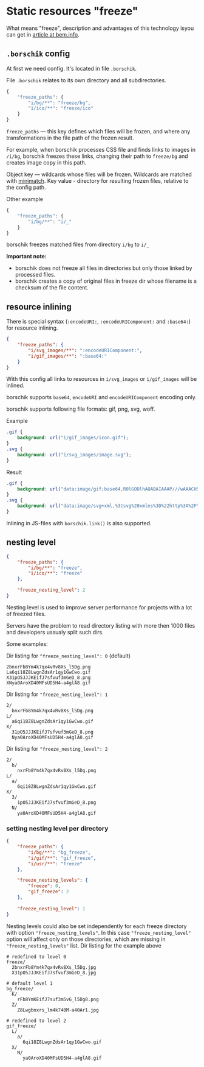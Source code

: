 # Static resources "freeze"

What means "freeze", description and advantages of this technology isyou can get in [article at bem.info](http://bem.info/articles/borschik).

## `.borschik` config

At first we need config. It's located in file `.borschik`.

File `.borschik` relates to its own directory and all subdirectories.
```js
{
    "freeze_paths": {
        "i/bg/**": "freeze/bg",
        "i/ico/**": "freeze/ico"
    }
}
```

`freeze_paths` — this key defines which files will be frozen, and where any transformations in the file path of the frozen result.

For example, when borschik processes CSS file and finds links to images in `/i/bg`,
borschik freezes these links, changing their path to `freeze/bg` and creates image copy in this path.

Object key — wildcards whose files will be frozen. Wildcards are matched with [minimatch](https://github.com/isaacs/minimatch).
Key value - directory for resulting frozen files, relative to the config path.

Other example
```js
{
    "freeze_paths": {
        "i/bg/**": "i/_"
    }
}
```
borschik freezes matched files from directory `i/bg` to `i/_`

**Important note:**
* borschik does not freeze all files in directories but only those linked by processed files.
* borschik creates a copy of original files in freeze dir whose filename is a checksum of the file content.

## resource inlining
There is special syntax (`:encodeURI:`, `:encodeURIComponent:` and `:base64:`) for resource inlining.

```json
{
    "freeze_paths": {
        "i/svg_images/**": ":encodeURIComponent:",
        "i/gif_images/**": ":base64:"
    }
}
```

With this config all links to resources in `i/svg_images` or `i/gif_images` will be inlined.

borschik supports `base64`, `encodeURI` and `encodeURIComponent` encoding only.

borschik supports following file formats: gif, png, svg, woff.

Example
```css
.gif {
    background: url("i/gif_images/icon.gif");
}
.svg {
    background: url("i/svg_images/image.svg");
}
```

Result
```css
.gif {
    background: url("data:image/gif;base64,R0lGODlhAQABAIAAAP///wAAACH5BAEAAAAALAAAAAABAAEAAAICRAEAOw==");
}
.svg {
    background: url("data:image/svg+xml,%3Csvg%20xmlns%3D%22http%3A%2F%2Fwww.w3.org.......");
}
```

Inlining in JS-files with `borschik.link()` is also supported.

## nesting level
```json
{
    "freeze_paths": {
        "i/bg/**": "freeze",
        "i/ico/**": "freeze"
    },

    "freeze_nesting_level": 2
}
```

Nesting level is used to improve server performance for projects with a lot of freezed files.

Servers have the problem to read directory listing with more then 1000 files and developers ussualy split such dirs.

Some examples:

Dir listing for `"freeze_nesting_level": 0` (default)
```
2bnxrFb8Ym4k7qx4vRv8Xs_l5Dg.png
La6qi18Z8LwgnZdsAr1qy1GwCwo.gif
X31pO5JJJKEifJ7sfvuf3mGeD_8.png
XNya0AroXD40MFsUD5H4-a4glA8.gif
```

Dir listing for `"freeze_nesting_level": 1`
```
2/
  bnxrFb8Ym4k7qx4vRv8Xs_l5Dg.png
L/
  a6qi18Z8LwgnZdsAr1qy1GwCwo.gif
X/
  31pO5JJJKEifJ7sfvuf3mGeD_8.png
  Nya0AroXD40MFsUD5H4-a4glA8.gif
```

Dir listing for `"freeze_nesting_level": 2`
```
2/
  b/
    nxrFb8Ym4k7qx4vRv8Xs_l5Dg.png
L/
  a/
    6qi18Z8LwgnZdsAr1qy1GwCwo.gif
X/
  3/
    1pO5JJJKEifJ7sfvuf3mGeD_8.png
  N/
    ya0AroXD40MFsUD5H4-a4glA8.gif
```
### setting nesting level per directory
```json
{
    "freeze_paths": {
        "i/bg/**": "bg_freeze",
        "i/gif/**": "gif_freeze",
        "i/usr/**": "freeze"
    },

    "freeze_nesting_levels": {
        "freeze": 0,
        "gif_freeze": 2
    },
    
    "freeze_nesting_level": 1
}
```
Nesting levels could also be set independently for each freeze directory with option `"freeze_nesting_levels"`.
In this case `"freeze_nesting_level"` option will affect only on those directories, which are missing in `"freeze_nesting_levels"` list.
Dir listing for the example above
```
# redefined to level 0
freeze/
  2bnxrFb8Ym4k7qx4vRv8Xs_l5Dg.jpg
  X31pO5JJJKEifJ7sfvuf3mGeD_8.jpg
 
# default level 1 
bg_freeze/
  K/
    rFb8YmKEifJ7suf3m5vG_l5Dg8.png
  Z/
    Z8Lwgbnxrs_lm4k740M-a40Ar1.jpg

# redefined to level 2
gif_freeze/
  L/
    a/
      6qi18Z8LwgnZdsAr1qy1GwCwo.gif
  X/
    N/
      ya0AroXD40MFsUD5H4-a4glA8.gif
